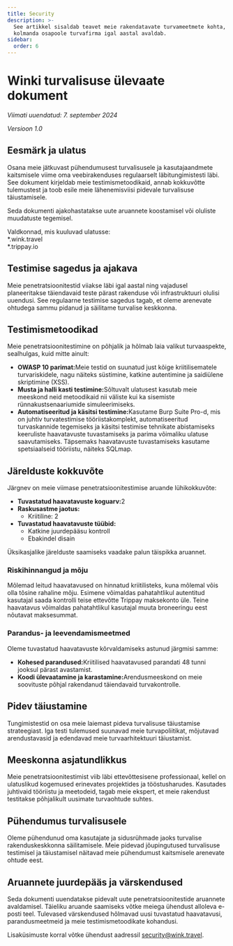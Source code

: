 ```yaml
---
title: Security
description: >-
  See artikkel sisaldab teavet meie rakendatavate turvameetmete kohta, mida meie
  kolmanda osapoole turvafirma igal aastal avaldab.
sidebar:
  order: 6
---
```

# Winki turvalisuse ülevaate dokument

*Viimati uuendatud: 7. september 2024*

*Versioon 1.0*

## Eesmärk ja ulatus

Osana meie jätkuvast pühendumusest turvalisusele ja kasutajaandmete kaitsmisele viime oma veebirakenduses regulaarselt läbitungimistesti läbi. See dokument kirjeldab meie testimismetoodikaid, annab kokkuvõtte tulemustest ja toob esile meie lähenemisviisi pidevale turvalisuse täiustamisele.

Seda dokumenti ajakohastatakse uute aruannete koostamisel või oluliste muudatuste tegemisel.

Valdkonnad, mis kuuluvad ulatusse:\
\*.wink.travel\
\*.trippay.io

## Testimise sagedus ja ajakava

Meie penetratsioonitestid viiakse läbi igal aastal ning vajadusel planeeritakse täiendavaid teste pärast rakenduse või infrastruktuuri olulisi uuendusi. See regulaarne testimise sagedus tagab, et oleme arenevate ohtudega sammu pidanud ja säilitame turvalise keskkonna.

## Testimismetoodikad

Meie penetratsioonitestimine on põhjalik ja hõlmab laia valikut turvaaspekte, sealhulgas, kuid mitte ainult:

* **OWASP 10 parimat:**&#x4D;eie testid on suunatud just kõige kriitilisematele turvariskidele, nagu näiteks süstimine, katkine autentimine ja saidiülene skriptimine (XSS).
* **Musta ja halli kasti testimine:**&#x53;õltuvalt ulatusest kasutab meie meeskond neid metoodikaid nii väliste kui ka sisemiste rünnakustsenaariumide simuleerimiseks.
* **Automatiseeritud ja käsitsi testimine:**&#x4B;asutame Burp Suite Pro-d, mis on juhtiv turvatestimise tööriistakomplekt, automatiseeritud turvaskannide tegemiseks ja käsitsi testimise tehnikate abistamiseks keeruliste haavatavuste tuvastamiseks ja parima võimaliku ulatuse saavutamiseks. Täpsemaks haavatavuste tuvastamiseks kasutame spetsiaalseid tööriistu, näiteks SQLmap.

## Järelduste kokkuvõte

Järgnev on meie viimase penetratsioonitestimise aruande lühikokkuvõte:

* **Tuvastatud haavatavuste koguarv:**&#x32;
* **Raskusastme jaotus:**
  * Kriitiline: 2
* **Tuvastatud haavatavuste tüübid:**
  * Katkine juurdepääsu kontroll
  * Ebakindel disain

Üksikasjalike järelduste saamiseks vaadake palun täispikka aruannet.

### Riskihinnangud ja mõju

Mõlemad leitud haavatavused on hinnatud kriitilisteks, kuna mõlemal võis olla tõsine rahaline mõju. Esimene võimaldas pahatahtlikul autentitud kasutajal saada kontrolli teise ettevõtte Trippay maksekonto üle. Teine haavatavus võimaldas pahatahtlikul kasutajal muuta broneeringu eest nõutavat maksesummat.

### Parandus- ja leevendamismeetmed

Oleme tuvastatud haavatavuste kõrvaldamiseks astunud järgmisi samme:

* **Kohesed parandused:**&#x4B;riitilised haavatavused parandati 48 tunni jooksul pärast avastamist.
* **Koodi ülevaatamine ja karastamine:**&#x41;rendusmeeskond on meie soovituste põhjal rakendanud täiendavaid turvakontrolle.

## Pidev täiustamine

Tungimistestid on osa meie laiemast pideva turvalisuse täiustamise strateegiast. Iga testi tulemused suunavad meie turvapoliitikat, mõjutavad arendustavasid ja edendavad meie turvaarhitektuuri täiustamist.

## Meeskonna asjatundlikkus

Meie penetratsioonitestimist viib läbi ettevõttesisene professionaal, kellel on ulatuslikud kogemused erinevates projektides ja tööstusharudes. Kasutades juhtivaid tööriistu ja meetodeid, tagab meie ekspert, et meie rakendust testitakse põhjalikult uusimate turvaohtude suhtes.

## Pühendumus turvalisusele

Oleme pühendunud oma kasutajate ja sidusrühmade jaoks turvalise rakenduskeskkonna säilitamisele. Meie pidevad jõupingutused turvalisuse testimisel ja täiustamisel näitavad meie pühendumust kaitsmisele arenevate ohtude eest.

## Aruannete juurdepääs ja värskendused

Seda dokumenti uuendatakse pidevalt uute penetratsioonitestide aruannete avaldamisel. Täieliku aruande saamiseks võtke meiega ühendust alloleva e-posti teel. Tulevased värskendused hõlmavad uusi tuvastatud haavatavusi, parandusmeetmeid ja meie testimismetoodikate kohandusi.

Lisaküsimuste korral võtke ühendust aadressil security@wink.travel.

